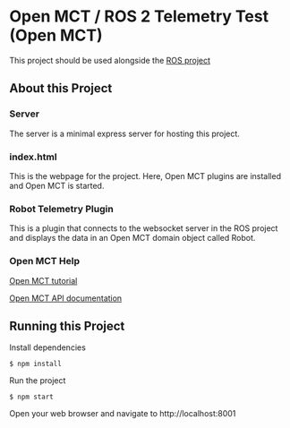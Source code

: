 # Open MCT / ROS 2 Telemetry Test (Open MCT)

This project should be used alongside the [ROS project](https://github.com/brandongasser/openmct-ros-test-ros)

## About this Project

### Server

The server is a minimal express server for hosting this project.

### index.html

This is the webpage for the project. Here, Open MCT plugins are installed and Open MCT is started.

### Robot Telemetry Plugin

This is a plugin that connects to the websocket server in the ROS project and displays the data in an Open MCT domain object called Robot.

### Open MCT Help

[Open MCT tutorial](https://github.com/nasa/openmct-tutorial)

[Open MCT API documentation](https://github.com/nasa/openmct/blob/master/API.md)

## Running this Project

Install dependencies

```
$ npm install
```

Run the project

```
$ npm start
```

Open your web browser and navigate to http://localhost:8001